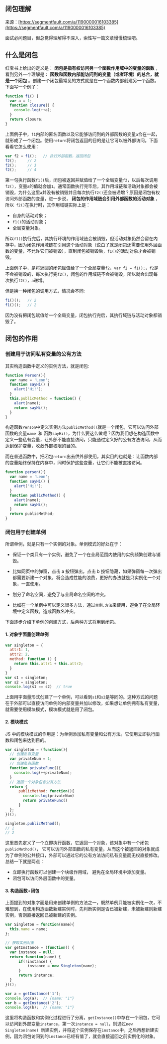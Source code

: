 ## 闭包理解

来源：[https://segmentfault.com/a/1190000016103385](https://segmentfault.com/a/1190000016103385)

面试必问题目，但总觉得理解得不深入，索性写一篇文章慢慢梳理吧。
## 什么是闭包

红宝书上给出的定义是： **闭包是指有权访问另一个函数作用域中的变量的函数** ，看到另外一个理解是： **函数和函数内部能访问到的变量（或者环境）的总合，就是一个闭包** 。创建一个闭包最常见的方式就是在一个函数内部创建另一个函数。下面写一个例子：

```js
function f1() {
  var a = 1;
  function closure() {
    console.log(++a);
  } 
  return closure;
}
```

上面例子中，`f1`内部的匿名函数以及它能够访问到的外部函数的变量`a`合在一起，就形成了一个闭包。使用`return`将闭包返回的目的是让它可以被外部访问。下面看看它怎么使用：

```js
var f2 = f1();   // 执行外部函数，返回闭包
f2();     // 2
f2();     // 3
f2();     // 4
```

第一句执行函数`f1()`后，闭包被返回并赋值给了一个全局变量`f2`，以后每次调用`f2()`，变量`a`的值就会加`1`。通常函数执行完毕后，其作用域链和活动对象都会被销毁，为什么这里`a`并没有被销毁并且每次执行`f2()`还会被递增？原因是闭包有权访问外部函数的变量，进一步说， **闭包的作用域链会引用外部函数的活动对象** ，所以` f2()`在执行时，其作用域链实际上是：


* 自身的活动对象；
* `f1()`的活动对象；
* 全局变量对象。


所以`f1()`执行完后，其执行环境的作用域链会被销毁，但活动对象仍然会留在内存中，因为闭包作用域链在引用这个活动对象（说白了就是闭包还需要使用外层函数的变量，不允许它们被销毁），直到闭包被销毁后，`f1()`的活动对象才会被销毁。

上面例子中，是将返回的闭包赋值给了一个全局变量`f2`，`var f2 = f1();`，`f2`是不会被销毁的，每次执行完`f2()`，闭包的作用域链不会被销毁，所以就会出现每次执行`f2()`，`a`递增。

但是换一种闭包的调用方式，情况会不同:

```js
f1()();   // 2
f1()();   // 2
```

因为没有把闭包赋值给一个全局变量，闭包执行完后，其执行域链与活动对象都销毁了。
## 闭包的作用
### 创建用于访问私有变量的公有方法

其实构造函数中定义的实例方法，就是闭包:

```js
function Person(){
  var name = 'Leon';
  function sayHi() {
    alert('Hi!');
  }
  this.publicMethod = function() {
    alert(name);
    return sayHi();
  }
}
```

构造函数`Person`中定义实例方法` publicMethod() `就是一个闭包，它可以访问外部函数的变量`name `和 函数`sayHi()`，为什么要这么做呢？因为我们想在构造函数中定义一些私有变量，让外部不能直接访问，只能通过定义好的公有方法访问，从而达到保护变量，收敛外部权限的目的。

而在普通函数中，把闭包`return`出去供外部使用，其实目的也就是：让函数内部的变量始终保持在内存中，同时保护这些变量，让它们不能被直接访问。

```js
function person(){
  var name = 'Leon';
  function sayHi() {
    alert('Hi!');
  }
  function publicMethod() {
    alert(name);
    return sayHi();
  }
  return publicMethod;
}
```
### 闭包用于创建单例

所谓单例，就是只有一个实例的对象。单例模式的好处在于：


* 保证一个类只有一个实例，避免了一个在全局范围内使用的实例频繁创建与销毁。

* 比如网页中的弹窗，点击 a 按钮弹出，点击 b 按钮隐藏，如果弹窗每一次弹出都需要新建一个对象，将会造成性能的浪费，更好的办法就是只实例化一个对象，一直使用。


* 划分了命名空间，避免了与全局命名空间的冲突。

* 比如在一个单例中可以定义很多方法，通过`单例.方法`来使用，避免了在全局环境中定义函数，造成函数名冲突。


下面逐步介绍下单例的创建方式，后两种方式将用到闭包。
#### 1. 对象字面量创建单例

```js
var singleton = {
  attr1: 1,
  attr2: 2,
  method: function () {
    return this.attr1 + this.attr2;
  }
}
var s1 = singleton;
var s2 = singleton;
console.log(s1 == s2)  // true
```

上面用字面量形式创建了一个单例，可以看到`s1`和`s2`是等同的。这种方式的问题在于外部可以直接访问单例的内部变量并加以修改，如果想让单例拥有私有变量，就需要使用模块模式，模块模式就是用了闭包。
#### 2. 模块模式

JS 中的模块模式的作用是：为单例添加私有变量和公有方法。它使用立即执行函数和闭包来达到目的。

```js
var singleton = (function(){
  // 创建私有变量
  var privateNum = 1;
  // 创建私有函数
  function privateFunc(){
    console.log(++privateNum);
  }
  // 返回一个对象包含公有方法
  return {
      publicMethod: function(){
        console.log(privateNum)
        return privateFunc()
      }
  };
})();

singleton.publicMethod();
// 1
// 2 
```

这里首先定义了一个立即执行函数，它返回一个对象，该对象中有一个闭包`publicMethod()`， 它可以访问外部函数的私有变量。从而这个被返回的对象就成为了单例的公共接口，外部可以通过它的公有方法访问私有变量而无权直接修改。总结一下就是两点：


* 立即执行函数可以创建一个块级作用域， 避免在全局环境中添加变量。
* 闭包可以访问外层函数中的变量。


#### 3. 构造函数+闭包

上面提到的对象字面是用来创建单例的方法之一，既然单例只能被实例化一次，不难想到，在使用构造函数新建实例时，先判断实例是否已被新建，未被新建则新建实例，否则直接返回已被新建的实例。

```js
var Singleton = function(name){
  this.name = name;
};

// 获取实例对象
var getInstance = (function() {
  var instance = null;
  return function(name) {
      if(!instance) {
          instance = new Singleton(name);
      }
      return instance;
  }
})();

var a = getInstance('1');
console.log(a);  // {name: "1"}
var b = getInstance('2');
console.log(b);  // {name: "1"}
```

这里将构造函数和实例化过程进行了分离，`getInstance()`中存在一个闭包，它可以访问到外部变量`instance`，第一次`instance = null`，则通过`new Singleton(name) `新建实例，并将这个实例保存在`instance`中，之后再想新建实例，因为闭包访问到的`instance`已经有值了，就会直接返回之前实例化的对象。
